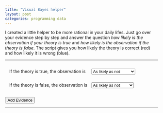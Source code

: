 ```yaml
---
title: "Visual Bayes helper"
layout: post
categories: programming data
---
```


<script src="http://code.jquery.com/jquery-latest.min.js" type="text/javascript"></script>
<script src="http://d3js.org/d3.v3.min.js" charset="utf-8"></script>
<script>
(function() {
  var add_evidence, evidence, likelihoods, runPlot;

  likelihoods = {
    Certain: 1,
    AlmostCertain: .93,
    Probable: .75,
    Even: .5,
    ProbablyNot: .3,
    AlmostCertainlyNot: .07,
    Impossible: 0
  };

  evidence = [
    {
      A: 1,
      B: 1
    }
  ];

  add_evidence = function(callback) {
    return function(e) {
      var a_val, b_val, last;
      a_val = likelihoods[$('select[name=A] option:checked')[0].value];
      b_val = likelihoods[$('select[name=B] option:checked')[0].value];
      last = evidence[evidence.length - 1];
      evidence.push({
        A: a_val * last.A,
        B: b_val * last.B
      });
      return callback();
    };
  };

  runPlot = function(chart) {
    var dats, lines, n, scale_y;
    scale_y = d3.scale.linear().domain([0, 1.0]).range([0, 300.0]);
    n = evidence.length;
    dats = chart.selectAll("g.dat").data(evidence).enter().append("g").attr("class", "dat");
    lines = dats.append("g");
    lines.append("rect").attr("fill", "red").attr("transform", function(a, t) {
      return "translate(" + (20 * t) + ", 0)";
    }).attr("width", 20).attr("height", function(a) {
      return scale_y(a.A / (a.A + a.B));
    });
    return lines.append("rect").attr("fill", "blue").attr("transform", function(a, t) {
      return "translate(" + (20 * t) + ", " + (scale_y(a.A / (a.A + a.B))) + ")";
    }).attr("width", 20).attr("height", function(a) {
      return scale_y(a.B / (a.A + a.B));
    });
  };

  $(document).ready(function() {
    var chart;
    chart = d3.select("#graph").append("svg").attr("width", 800).attr("height", 400);
    runPlot(chart);
    return $("#add").click(add_evidence(function() {
      return runPlot(chart);
    }));
  });

}).call(this);
</script>

I created a little helper to be more rational in your daily lifes. Just go over
your evidence step by step and answer the question *how likely is the
observation if your theory is true* and *how likely is the observation if the
theory is false*. The script gives you how likely the theory is correct (red)
and how likely it is wrong (blue).

<hr/>
<div style="display:table">
  <label style="display:table-row">
    <div style="display:table-cell; padding: 1em;">If the theory is true, the observation is</div>
    <select name="A" style="display:table-cell">
      <option value="Certain">Certain</option>
      <option value="AlmostCertain">Almost Certain</option>
      <option value="Probable">Probable</option>
      <option selected="" value="Even">As likely as not</option>
      <option value="ProbablyNot">Probably not</option>
      <option value="AlmostCertainlyNot">Almost Certainly Not</option>
      <option value="Impossible">Impossible</option>
    </select>
  </label>
  <label style="display:table-row">
    <div style="display:table-cell; padding: 1em;">If the theory is false, the observation is</div>
    <select name="B" style="display:table-cell">
      <option value="Certain">Certain</option>
      <option value="AlmostCertain">Almost Certain</option>
      <option value="Probable">Probable</option>
      <option selected="" value="Even">As likely as not</option>
      <option value="ProbablyNot">Probably not</option>
      <option value="AlmostCertainlyNot">Almost certainly not</option>
      <option value="Impossible">Impossible</option>
    </select>
  </label>
</div>
<br/>
<button id="add">Add Evidence</button>
<hr/>
<div id="graph"></div>
